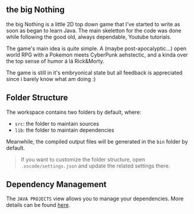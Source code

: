 ## the big Nothing

the big Nothing is a little 2D top down game that I've started to write as soon as began to learn Java.
The main skeletton for the code was done while following the good old, always dependable, Youtube tutorials.

The game's main idea is quite simple. A (maybe post-apocalyptic...) open world RPG with a Pokemon meets CyberPunk aehstectic, and a kinda over the top sense of humor á lá Rick&Morty.

The game is still in it's embryonical state but all feedback is appreciated since i barely know what am doing :)

## Folder Structure

The workspace contains two folders by default, where:

- `src`: the folder to maintain sources
- `lib`: the folder to maintain dependencies

Meanwhile, the compiled output files will be generated in the `bin` folder by default.

> If you want to customize the folder structure, open `.vscode/settings.json` and update the related settings there.

## Dependency Management

The `JAVA PROJECTS` view allows you to manage your dependencies. More details can be found [here](https://github.com/microsoft/vscode-java-dependency#manage-dependencies).
